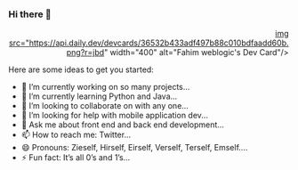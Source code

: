 ### Hi there 👋
<a href="https://app.daily.dev/FahimWeblogicAndCyberTechnologies"><p align ="right"> img src="https://api.daily.dev/devcards/36532b433adf497b88c010bdfaadd60b.png?r=jbd" width="400" alt="Fahim weblogic's Dev Card"/></a></p>

Here are some ideas to get you started:

- 🔭 I’m currently working on so many projects...
- 🌱 I’m currently learning Python and Java...
- 👯 I’m looking to collaborate on with any one...
- 🤔 I’m looking for help with mobile application dev...
- 💬 Ask me about front end and back end development...
- 📫 How to reach me: Twitter...
- 😄 Pronouns: Zieself, Hirself, Eirself, Verself, Terself, Emself....
- ⚡ Fun fact: It’s all 0’s and 1’s...

